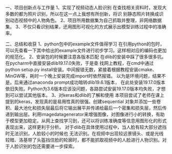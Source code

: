 一、项目创新点与工作量
1、实现了视频动态人脸识别
在查找相关资料时，发现大多数的都为照片识别，所以在这一点上我想有所创新，将识
别静态照片转换成识别动态视频中的人物角色。
2、项目所用数据集为自己抓取并整理，非网络数据集。
3、不仅只看识别结果，还用图形可视化的方式展示出模型训练过程中的准确率。

二、总结和收获
1、python包中的example文件值得学习
在引用python的包时，可以先查看一下其中给出的example文件进行初步学习。这样相对应的编码也更加的规范化。
2、安装包的时候要注意各版本匹配
   在dlib的安装中踩了很多很多坑。在pycharm中直接安装dlib19.17.0失败，于是查
找网上教程，在cmd中通过python setup.py install安装。中间报错无数，紧接着根据教程安装cmake、MinGW等，耗时一个晚上安装完成import时依然报错。
   以为是环境问题，结果不是。后来通过anaconda prompt成功暗转dlib19.6.1版本，
在此处安装19.17.0版本依旧失败。Python为3.6版本应该没问题，各路尝试安装19.17.0版本均失败，才想到可以尝试其他版本。
3、对keras和dlib的了解和使用
   本项目尝试了老师在课上提到的keras，发现真的是易用性真的很强。创建sequential
对象并添加一些卷积、最大池化和损失层最后将它输出展平并传递给最后一个密集和损失层，然后传递到输出层。利用imagedatagenerator来增强图像，对图像进行小的转换，有助于模型更加稳定。从网上查找学习到，还可以将训练准确度等信息用图形化的形式表现出来，这样更利于分析。
   对于dlib在具体使用过程中，当人脸有较大部分遮挡时无法识别，人脸较小的时候也
无法识别。在视频中出现较远景镜头、或是光线较暗、洛基带了头盔挡住脸的轮廓时，都不能抓取视频中的人脸进行人物识别。对于人脸识别的包还需要进一步探索。
